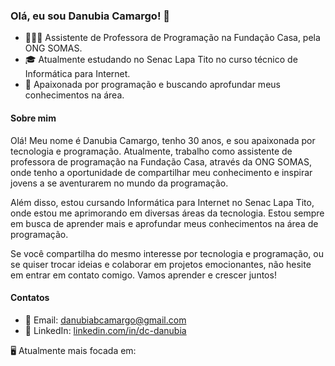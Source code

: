 ### Olá, eu sou Danubia Camargo! 👋

- 👩🏽‍💻 Assistente de Professora de Programação na Fundação Casa, pela ONG SOMAS.
- 🎓 Atualmente estudando no Senac Lapa Tito no curso técnico de Informática para Internet.
- 🚀 Apaixonada por programação e buscando aprofundar meus conhecimentos na área.

#### Sobre mim

Olá! Meu nome é Danubia Camargo, tenho 30 anos, e sou apaixonada por tecnologia e programação. Atualmente, trabalho como assistente de professora de programação na Fundação Casa, através da ONG SOMAS, onde tenho a oportunidade de compartilhar meu conhecimento e inspirar jovens a se aventurarem no mundo da programação.

Além disso, estou cursando Informática para Internet no Senac Lapa Tito, onde estou me aprimorando em diversas áreas da tecnologia. Estou sempre em busca de aprender mais e aprofundar meus conhecimentos na área de programação.

Se você compartilha do mesmo interesse por tecnologia e programação, ou se quiser trocar ideias e colaborar em projetos emocionantes, não hesite em entrar em contato comigo. Vamos aprender e crescer juntos!

#### Contatos

- 📧 Email: [danubiabcamargo@gmail.com](danubiabcamargo@gmail.com)
- 🔗 LinkedIn: [linkedin.com/in/dc-danubia](https://www.linkedin.com/in/dc-danubia/)

🖥️ Atualmente mais focada em:

